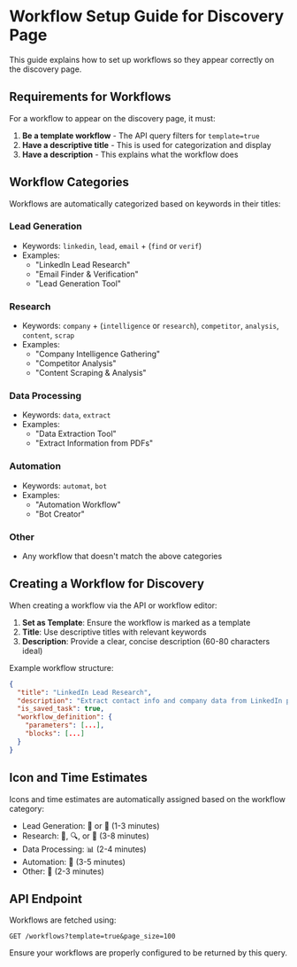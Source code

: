 # Workflow Setup Guide for Discovery Page

This guide explains how to set up workflows so they appear correctly on the discovery page.

## Requirements for Workflows

For a workflow to appear on the discovery page, it must:

1. **Be a template workflow** - The API query filters for `template=true`
2. **Have a descriptive title** - This is used for categorization and display
3. **Have a description** - This explains what the workflow does

## Workflow Categories

Workflows are automatically categorized based on keywords in their titles:

### Lead Generation
- Keywords: `linkedin`, `lead`, `email` + (`find` or `verif`)
- Examples:
  - "LinkedIn Lead Research"
  - "Email Finder & Verification"
  - "Lead Generation Tool"

### Research
- Keywords: `company` + (`intelligence` or `research`), `competitor`, `analysis`, `content`, `scrap`
- Examples:
  - "Company Intelligence Gathering"
  - "Competitor Analysis"
  - "Content Scraping & Analysis"

### Data Processing
- Keywords: `data`, `extract`
- Examples:
  - "Data Extraction Tool"
  - "Extract Information from PDFs"

### Automation
- Keywords: `automat`, `bot`
- Examples:
  - "Automation Workflow"
  - "Bot Creator"

### Other
- Any workflow that doesn't match the above categories

## Creating a Workflow for Discovery

When creating a workflow via the API or workflow editor:

1. **Set as Template**: Ensure the workflow is marked as a template
2. **Title**: Use descriptive titles with relevant keywords
3. **Description**: Provide a clear, concise description (60-80 characters ideal)

Example workflow structure:
```json
{
  "title": "LinkedIn Lead Research",
  "description": "Extract contact info and company data from LinkedIn profiles",
  "is_saved_task": true,
  "workflow_definition": {
    "parameters": [...],
    "blocks": [...]
  }
}
```

## Icon and Time Estimates

Icons and time estimates are automatically assigned based on the workflow category:
- Lead Generation: 👤 or 📧 (1-3 minutes)
- Research: 🏢, 🔍, or 📄 (3-8 minutes)
- Data Processing: 📊 (2-4 minutes)
- Automation: 🤖 (3-5 minutes)
- Other: 🔧 (2-3 minutes)

## API Endpoint

Workflows are fetched using:
```
GET /workflows?template=true&page_size=100
```

Ensure your workflows are properly configured to be returned by this query.